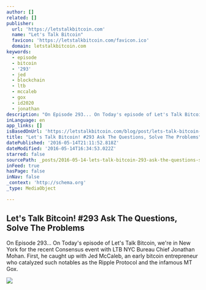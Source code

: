 ```yaml
---
author: []
related: []
publisher:
  url: 'https://letstalkbitcoin.com'
  name: "Let's Talk Bitcoin"
  favicon: 'https://letstalkbitcoin.com/favicon.ico'
  domain: letstalkbitcoin.com
keywords:
  - episode
  - bitcoin
  - '293'
  - jed
  - blockchain
  - ltb
  - mccaleb
  - gox
  - id2020
  - jonathan
description: "On Episode 293... On Today's episode of Let's Talk Bitcoin, we're in New York for the recent Consensus event with LTB NYC Bureau Chief Jonathan Mohan. First, he caught up with Jed McCaleb, an early bitcoin entrepreneur who catalyzed such notables as the Ripple Protocol and the infamous MT Gox."
inLanguage: en
app_links: []
isBasedOnUrl: 'https://letstalkbitcoin.com/blog/post/lets-talk-bitcoin-293-ask-the-questions-solve-the-problems'
title: "Let's Talk Bitcoin! #293 Ask The Questions, Solve The Problems"
datePublished: '2016-05-14T21:11:52.818Z'
dateModified: '2016-05-14T16:34:53.022Z'
starred: false
sourcePath: _posts/2016-05-14-lets-talk-bitcoin-293-ask-the-questions-solve-the-proble.md
inFeed: true
hasPage: false
inNav: false
_context: 'http://schema.org'
_type: MediaObject

---
```

<article style=""><h1>Let's Talk Bitcoin! #293 Ask The Questions, Solve The Problems</h1><p>On Episode 293... On Today's episode of Let's Talk Bitcoin, we're in New York for the recent Consensus event with LTB NYC Bureau Chief Jonathan Mohan. First, he caught up with Jed McCaleb, an early bitcoin entrepreneur who catalyzed such notables as the Ripple Protocol and the infamous MT Gox.</p><img src="https://letstalkbitcoin.com/files/blogs/1791-05fb39d224645db9ffab0937d8748a046626d8bd8037c4c3f52de72dee64a73d.jpg" /></article>